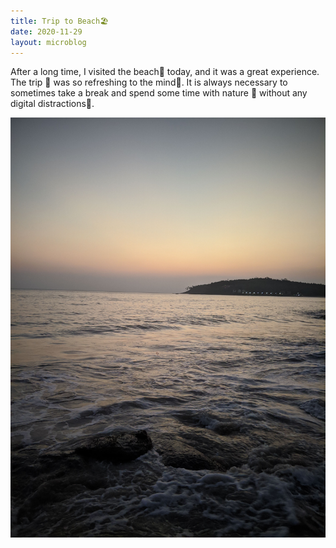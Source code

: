 ```yaml
---
title: Trip to Beach🏖️
date: 2020-11-29
layout: microblog
---
```

After a long time, I visited the beach🌊 today, and it was a great experience. The trip 🚗 was so refreshing to the mind🧠. It is always necessary to sometimes take a break and spend some time with nature 🍃 without any digital distractions📱.

![alt text](/Images/Microblog/4.jpg "1")
